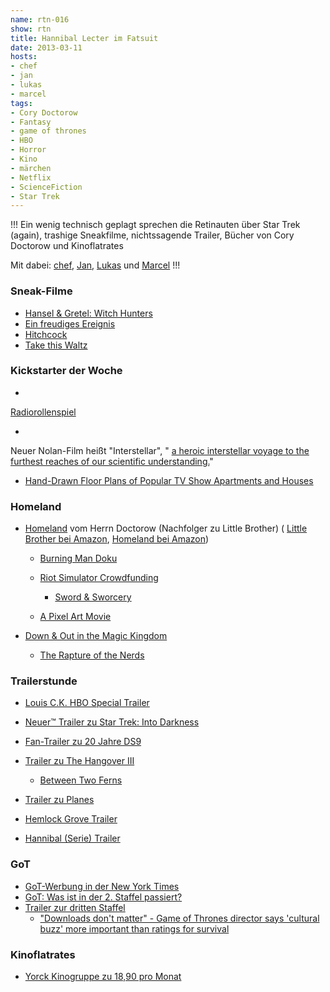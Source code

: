 ```yaml
---
name: rtn-016
show: rtn
title: Hannibal Lecter im Fatsuit
date: 2013-03-11
hosts:
- chef
- jan
- lukas
- marcel
tags:
- Cory Doctorow
- Fantasy
- game of thrones
- HBO
- Horror
- Kino
- märchen
- Netflix
- ScienceFiction
- Star Trek
---
```

!!!
Ein wenig technisch geplagt sprechen die Retinauten über Star Trek (again), trashige Sneakfilme, nichtssagende Trailer, Bücher von Cory Doctorow und Kinoflatrates

Mit dabei: [chef](https://twitter.com/grischder), [Jan](https://twitter.com/jvanvinkenroye), [Lukas](https://twitter.com/blubser) und [Marcel](https://twitter.com/xartas)
!!!

### Sneak-Filme

- [Hansel & Gretel: Witch Hunters](http://www.imdb.com/title/tt1428538/)
- [Ein freudiges Ereignis](http://www.imdb.com/title/tt1987018/)
- [Hitchcock](http://www.imdb.com/title/tt0975645)
- [Take this Waltz](http://www.imdb.com/title/tt1592281)

### Kickstarter der Woche

-

[Radiorollenspiel](http://www.startnext.de/radiorollenspiel)

-

Neuer Nolan-Film heißt "Interstellar", " [a heroic interstellar voyage to the furthest reaches of our scientific understanding.](http://www.hollywoodreporter.com/heat-vision/official-christopher-nolans-interstellar-be-426889)"

- [Hand-Drawn Floor Plans of Popular TV Show Apartments and Houses](http://laughingsquid.com/hand-drawn-floor-plans-of-popular-tv-show-apartments-and-houses/)

### Homeland

- [Homeland](http://craphound.com/homeland/) vom Herrn Doctorow (Nachfolger zu Little Brother) ( [Little Brother bei Amazon](http://www.amazon.de/Little-Brother-Cory-Doctorow/dp/0765323117?tag=retinacast04-21), [Homeland bei Amazon](http://www.amazon.de/Homeland-Cory-Doctorow/dp/0765333694?tag=retinacast04-21))
  - [Burning Man Doku](http://laughingsquid.com/spark-a-burning-man-story-documentary-feature-film-goes-behind-the-curtain-of-the-annual-event/?utm_source=feedburner&utm_medium=feed&utm_campaign=Feed%3A+laughingsquid+%28Laughing+Squid%29)
  - [Riot Simulator Crowdfunding](http://www.indiegogo.com/projects/riot--4)
    -  [Sword & Sworcery](http://www.swordandsworcery.com/)

  - [A Pixel Art Movie](http://www.kickstarter.com/projects/102879977/the-hit-squad-8-bit-animated-comedy-movie)

- [Down & Out in the Magic Kingdom](http://craphound.com/down/)
  - [The Rapture of the Nerds](http://www.amazon.de/The-Rapture-Nerds-Cory-Doctorow/dp/0765329107/ref=sr_1_1?ie=UTF8&qid=1362954516&sr=8-1?tag=retinacast04-21)

### Trailerstunde

- [Louis C.K. HBO Special Trailer](http://www.youtube.com/watch?v=KEtAfAa67TY&feature=youtu.be)
- [Neuer™ Trailer zu Star Trek: Into Darkness](http://www.youtube.com/watch?v=RxZcxkFZZP0)
- [Fan-Trailer zu 20 Jahre DS9](http://vimeo.com/59273204)
- [Trailer zu The Hangover III](http://www.youtube.com/watch?v=KLAkxSjs8ZY)
  - [Between Two Ferns](http://www.funnyordie.com/between_two_ferns)

- [Trailer zu Planes](http://www.youtube.com/watch?v=5Sc-24Ees3E)
- [Hemlock Grove Trailer](http://www.youtube.com/watch?feature=player_embedded&v=rlZUsPcChgI)
- [Hannibal (Serie) Trailer](http://www.youtube.com/watch?feature=player_embedded&v=t973h4HfNHA)

### GoT

- [GoT-Werbung in der New York Times](http://www.mymodernmet.com/profiles/blogs/game-of-thrones-dragon-shadow-nytimes)
- [GoT: Was ist in der 2. Staffel passiert?](http://viewers-guide.hbo.com/season2-catch-up-guide/?cmpid=ABC794)
- [Trailer zur dritten Staffel](http://www.youtube.com/watch?v=RzI9v_B4sxw)
  - ["Downloads don't matter" - Game of Thrones director says 'cultural buzz' more important than ratings for survival](http://www.theage.com.au/entertainment/tv-and-radio/downloads-dont-matter-20130226-2f36r.html)

### Kinoflatrates

- [Yorck Kinogruppe zu 18,90 pro Monat](http://www.yorck.de/yorckplus/veranstaltungen/show/179)
